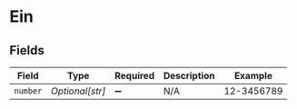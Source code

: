 # Ein


## Fields

| Field              | Type               | Required           | Description        | Example            |
| ------------------ | ------------------ | ------------------ | ------------------ | ------------------ |
| `number`           | *Optional[str]*    | :heavy_minus_sign: | N/A                | 12-3456789         |